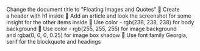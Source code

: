 Change the document title to &quot;Floating Images and Quotes&quot;
 Create a header with h1 inside
 Add an article and look the screenshot for some insight for the other items inside
 Use color - rgb(238, 238, 238) for body background
 Use color - rgb(255, 255, 255) for image background and rgba(0, 0, 0, 0.25) for image box
shadow
 Use font family Georgia, serif for the blockquote and headings
